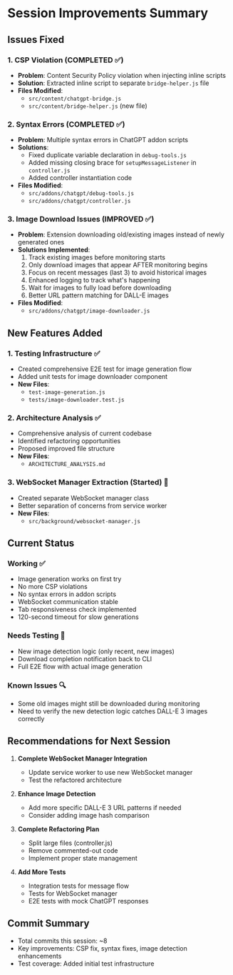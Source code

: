 # Session Improvements Summary

## Issues Fixed

### 1. CSP Violation (COMPLETED ✅)
- **Problem**: Content Security Policy violation when injecting inline scripts
- **Solution**: Extracted inline script to separate `bridge-helper.js` file
- **Files Modified**: 
  - `src/content/chatgpt-bridge.js`
  - `src/content/bridge-helper.js` (new file)

### 2. Syntax Errors (COMPLETED ✅)
- **Problem**: Multiple syntax errors in ChatGPT addon scripts
- **Solutions**:
  - Fixed duplicate variable declaration in `debug-tools.js`
  - Added missing closing brace for `setupMessageListener` in `controller.js`
  - Added controller instantiation code
- **Files Modified**:
  - `src/addons/chatgpt/debug-tools.js`
  - `src/addons/chatgpt/controller.js`

### 3. Image Download Issues (IMPROVED ✅)
- **Problem**: Extension downloading old/existing images instead of newly generated ones
- **Solutions Implemented**:
  1. Track existing images before monitoring starts
  2. Only download images that appear AFTER monitoring begins
  3. Focus on recent messages (last 3) to avoid historical images
  4. Enhanced logging to track what's happening
  5. Wait for images to fully load before downloading
  6. Better URL pattern matching for DALL-E images
- **Files Modified**:
  - `src/addons/chatgpt/image-downloader.js`

## New Features Added

### 1. Testing Infrastructure ✅
- Created comprehensive E2E test for image generation flow
- Added unit tests for image downloader component
- **New Files**:
  - `test-image-generation.js`
  - `tests/image-downloader.test.js`

### 2. Architecture Analysis ✅
- Comprehensive analysis of current codebase
- Identified refactoring opportunities
- Proposed improved file structure
- **New Files**:
  - `ARCHITECTURE_ANALYSIS.md`

### 3. WebSocket Manager Extraction (Started) 🚧
- Created separate WebSocket manager class
- Better separation of concerns from service worker
- **New Files**:
  - `src/background/websocket-manager.js`

## Current Status

### Working ✅
- Image generation works on first try
- No more CSP violations
- No syntax errors in addon scripts
- WebSocket communication stable
- Tab responsiveness check implemented
- 120-second timeout for slow generations

### Needs Testing 🧪
- New image detection logic (only recent, new images)
- Download completion notification back to CLI
- Full E2E flow with actual image generation

### Known Issues 🔍
- Some old images might still be downloaded during monitoring
- Need to verify the new detection logic catches DALL-E 3 images correctly

## Recommendations for Next Session

1. **Complete WebSocket Manager Integration**
   - Update service worker to use new WebSocket manager
   - Test the refactored architecture

2. **Enhance Image Detection**
   - Add more specific DALL-E 3 URL patterns if needed
   - Consider adding image hash comparison

3. **Complete Refactoring Plan**
   - Split large files (controller.js)
   - Remove commented-out code
   - Implement proper state management

4. **Add More Tests**
   - Integration tests for message flow
   - Tests for WebSocket manager
   - E2E tests with mock ChatGPT responses

## Commit Summary
- Total commits this session: ~8
- Key improvements: CSP fix, syntax fixes, image detection enhancements
- Test coverage: Added initial test infrastructure